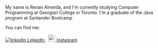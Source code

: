 My name is Renan Almeida, and I'm currently studying Computer Programming at Georgian College in Toronto. I'm a graduate of the Java program at Santander Bootcamp

You can find me:

<p>
  <a href="https://www.linkedin.com/in/renan-almeida-987652bb" rel="nofollow noreferrer">
    <img src="https://i.stack.imgur.com/gVE0j.png" alt="linkedin"> LinkedIn
  </a> &nbsp; 
  <a href="https://www.instagram.com/renan.pinheiroo/" rel="nofollow noreferrer">
    <img src="https://cdn-icons-png.flaticon.com/512/3621/3621435.png"| width=23 alt="Instagram"> Instagram
  </a>
</p>



<!--
**RenanPinheiroo/RenanPinheiroo** is a ✨ _special_ ✨ repository because its `README.md` (this file) appears on your GitHub profile.

Here are some ideas to get you started:

- 🔭 I’m currently working on ...
- 🌱 I’m currently learning ...
- 👯 I’m looking to collaborate on ...
- 🤔 I’m looking for help with ...
- 💬 Ask me about ...
- 📫 How to reach me: ...
- 😄 Pronouns: ...
- ⚡ Fun fact: ...
-->
